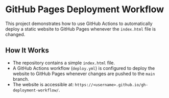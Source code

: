 # GitHub Pages Deployment Workflow

This project demonstrates how to use GitHub Actions to automatically deploy a static website to GitHub Pages whenever the `index.html` file is changed.

## How It Works
- The repository contains a simple `index.html` file.
- A GitHub Actions workflow (`deploy.yml`) is configured to deploy the website to GitHub Pages whenever changes are pushed to the `main` branch.
- The website is accessible at: `https://<username>.github.io/gh-deployment-workflow/`.